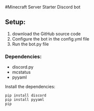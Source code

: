 #Minecraft Server Starter Discord bot

## Setup:


1. download the GitHub source code
2. Configure the bot in the config.yml file
3. Run the bot.py file

### Dependencies:

- discord.py
- mcstatus
- pyyaml

Install the dependencies:
```
pip install discord
pip install pyyaml
pip 
